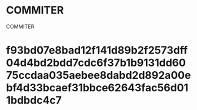 # COMMITER
COMMITER






# f93bd07e8bad12f141d89b2f2573dff04d4bd2bdd7cdc6f37b1b9131dd6075ccdaa035aebee8dabd2d892a00ebf4d33bcaef31bbce62643fac56d011bdbdc4c7
